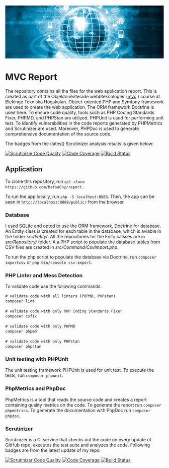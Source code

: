 ![Alt mvc](./public/img/webtech.png)
# MVC Report
The repository contains all the files for the web application report. This is created as part of the Objektorienterade webbteknologier ([mvc](https://dbwebb.se/kurser/mvc-v2)
) course at Blekinge Tekniska Högskolan. Object-oriented PHP and Symfony framework are used to create the web application. The ORM framework Doctrine is used here. To ensure code quality, tools such as PHP Coding Standards Fixer, PHPMD, and PHPStan are utilized. PHPUnit is used for performing unit test. To identify vulnerabilities in the code reports generated by PHPMetrics and Scrutinizer are used. Moreover, PHPDoc is used to generate comprehensive documentation of the source code.

The badges from the (latest) Scrutinizer analysis results is given below:

[![Scrutinizer Code Quality](https://scrutinizer-ci.com/g/hafsaChy/report/badges/quality-score.png?b=main)](https://scrutinizer-ci.com/g/hafsaChy/report/?branch=main) [![Code Coverage](https://scrutinizer-ci.com/g/hafsaChy/report/badges/coverage.png?b=main)](https://scrutinizer-ci.com/g/hafsaChy/report/?branch=main) [![Build Status](https://scrutinizer-ci.com/g/hafsaChy/report/badges/build.png?b=main)](https://scrutinizer-ci.com/g/hafsaChy/report/build-status/main)
## Application

To clone this repository, run ```git clone https://github.com/hafsaChy/report```.

To run the app locally, run ```php -S localhost:8888```. Then, the app can be seen in ```http://localhost:8888/public/``` from the browser.


### Database

I used SQLite and opted to use the ORM framework, Doctrine for database. An Entity class is created for each table in the database, which is aviable in the folder *src/Entity/*. All the repositories for the Enity calsses are in *src/Repository/* folder. A a PHP script to populate the database tables from CSV files are created in *src/Command/CsvImport.php*.

To run the php script to populate the database via Doctrine, run ```composer importcsv``` or ```php bin/console csv:import```.

### PHP Linter and Mess Detection

To validate code use the following commands.

```
# validate code with all linters (PHPMD, PHPstan)
composer lint

# validate code with only PHP Coding Standards Fixer
composer csfix

# validate code with only PHPMD
composer phpmd

# validate code with only PHPstan
composer phpstan

```

### Unit testing with PHPUnit

The unit testing framework PHPUnit is used for unit test. To execute the tests, run ```composer phpunit```.

### PhpMetrics and PhpDoc

PhpMetrics is a tool that reads the source code and creates a report containing quality metrics on the code. To generate the report run ```composer phpmetrics```. To generate the documentation with PhpDoc run 
```composer phpdoc```.

### Scrutinizer

Scrutinizer is a CI service that checks out the code on every update of GitHub repo, executes the test suite and analyzes the code. Following badges are from the latest update of my repo:

[![Scrutinizer Code Quality](https://scrutinizer-ci.com/g/hafsaChy/report/badges/quality-score.png?b=main)](https://scrutinizer-ci.com/g/hafsaChy/report/?branch=main) [![Code Coverage](https://scrutinizer-ci.com/g/hafsaChy/report/badges/coverage.png?b=main)](https://scrutinizer-ci.com/g/hafsaChy/report/?branch=main) [![Build Status](https://scrutinizer-ci.com/g/hafsaChy/report/badges/build.png?b=main)](https://scrutinizer-ci.com/g/hafsaChy/report/build-status/main)
